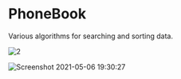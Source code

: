 # PhoneBook
Various algorithms for searching and sorting data.

![2](https://user-images.githubusercontent.com/46352044/117304978-f34ce980-ae9b-11eb-9894-7911521212eb.png)

![Screenshot 2021-05-06 19:30:27](https://user-images.githubusercontent.com/46352044/117267122-94737a00-ae73-11eb-8a2e-8f0c7a6e82d2.png)
